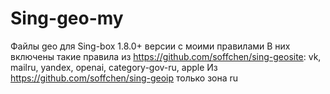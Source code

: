 # Sing-geo-my
Файлы geo для Sing-box 1.8.0+ версии с моими правилами
В них включены такие правила из https://github.com/soffchen/sing-geosite: vk, mailru, yandex, openai, category-gov-ru, apple
Из https://github.com/soffchen/sing-geoip только зона ru

